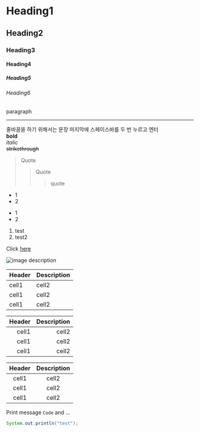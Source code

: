 <!-- Heading -->
# Heading1
## Heading2
### Heading3
#### Heading4
##### Heading5
###### Heading6
paragraph

<!-- Line -->
___
줄바꿈을 하기 위해서는 문장 마지막에 스페이스바를 두 번 누르고 엔터  
**bold**  
*italic*  
~~strikethrough~~

<!-- Qutoe -->
> Quote  
>   >Quote
>   >   >quote

<!-- Bullet Point -->
- 1  
- 2

* 1
* 2

<!-- Number List -->
1. test
2. test2

<!-- Link -->
Click [here](https://www.youtube.com/watch?v=kMEb_BzyUqk)

<!-- Image -->
![image description](https://user-images.githubusercontent.com/73521518/212477807-fae61c80-6e1e-4a8f-9346-bbff70c165a1.PNG)

<!-- Table -->
|Header|Description|  
|--|--|  
|cell1|cell2|
|cell1|cell2|
|cell1|cell2|

|Header|Description|  
|--:|--:|  
|cell1|cell2|
|cell1|cell2|
|cell1|cell2|

|Header|Description|  
|:--:|:--:|  
|cell1|cell2|
|cell1|cell2|
|cell1|cell2|

<!-- Code -->
Print message `Code` and ...
```java
System.out.println("test");
```